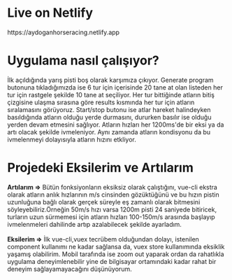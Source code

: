 <h1>Live on Netlify</h1>
<p>https://aydoganhorseracing.netlify.app</p>

<h1>Uygulama nasıl çalışıyor?</h1>
<p>İlk açıldığında yarış pisti boş olarak karşımıza çıkıyor. Generate program butonuna tıkladığımızda ise 6 tur için içerisinde 20 tane at olan listeden her tur için rastgele şekilde 10 tane at seçiliyor. Her tur bittiğinde atların bitiş çizgisine ulaşma sırasına göre results kısmında her tur için atların sıralamasını görüyoruz. Start/stop butonu ise atlar hareket halindeyken basıldığında atların olduğu yerde durmasını, dururken basılır ise olduğu yerden devam etmesini sağlıyor. Atların hızları her 1200ms'de bir eksi ya da artı olacak şekilde ivmeleniyor. Aynı zamanda atların kondisyonu da bu ivmelenmeyi dolayısıyla atların hızını etkliyor.</p>

<h1>Projedeki Eksilerim ve Artılarım</h1>
<p><b>Artılarım =></b> Bütün fonksiyonların eksiksiz olarak çalıştığını, vue-cli ekstra olarak atların anlık hızlarının m/s cinsinden gözüktüğünü ve bu hızın pistin uzunluğuna bağlı olarak gerçek süreyle eş zamanlı olarak bitmesini söyleyebiliriz.Örneğin 50m/s hızı varsa 1200m pisti 24 saniyede bitiricek, turların uzun sürmemesi için atların hızları 100-150m/s arasında başlayıp ivmelenmeleri dahilinde artıp azalabilecek şekilde ayarladım.
<br><br>  
<b>Eksilerim =></b> İlk vue-cli,vuex tecrübem olduğundan dolayı, istenilen component kullanımı ne kadar sağlansa da, vuex store kullanımında eksiklik yaşamış olabilirim. Mobil tarafında ise zoom out yaparak ordan da rahatlıkla uygulama deneyimlenebilir yine de bilgisayar ortamındaki kadar rahat bir deneyim sağlayamayacağını düşünüyorum.
</p>
